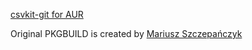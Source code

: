 [csvkit-git for AUR](https://github.com/kamazee/aur-csvkit-git)

Original PKGBUILD is created by [Mariusz Szczepańczyk](https://github.com/mszczepanczyk)
